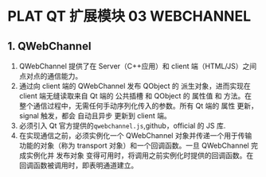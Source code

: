 # PLAT QT 扩展模块 03 WEBCHANNEL



## 1. QWebChannel

1. QWebChannel 提供了在 Server（C++应用）和 client 端（HTML/JS）之间点对点的通信能力。
2. 通过向 client 端的 QWebChannel 发布 QObject 的 派生对象，进而实现在 client 端无缝读取来自 Qt 端的 公共插槽 和 QObject 的 属性值 和 方法。在整个通信过程中，无需任何手动序列化传入的参数。所有 Qt 端的 属性 更新，signal 触发，都会 自动且异步 更新到 client 端。
3. 必须引入 Qt 官方提供的`qwebchannel.js`,github，official 的 JS 库.
4. 在实现通信之前，必须实例化一个 QWebChannel 对象并传递一个用于传输功能的对象（称为 transport 对象）和一个回调函数。一旦 QWebChannel 完成实例化并 发布对象 变得可用时，将调用之前实例化时提供的回调函数。在回调函数被调用时，即表明通道建立。

